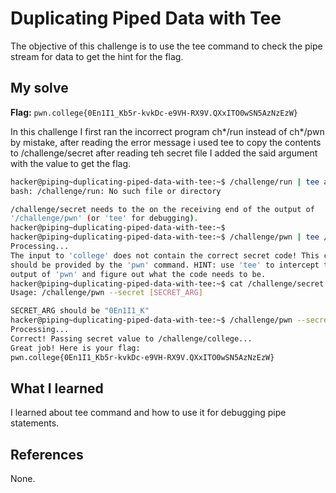 # Duplicating Piped Data with Tee
The objective of this challenge is to use the tee command to check the pipe stream for data to get the hint for the flag.

## My solve
**Flag:** `pwn.college{0En1I1_Kb5r-kvkDc-e9VH-RX9V.QXxITO0wSN5AzNzEzW}`

In this challenge I first ran the incorrect program ch*/run instead of ch*/pwn by mistake, after reading the error message i used tee to copy the contents to /challenge/secret after reading teh secret file I added the said argument with the value to get the flag.
```bash
hacker@piping~duplicating-piped-data-with-tee:~$ /challenge/run | tee a | /challenge/college
bash: /challenge/run: No such file or directory

/challenge/secret needs to the on the receiving end of the output of 
'/challenge/pwn' (or 'tee' for debugging).
hacker@piping~duplicating-piped-data-with-tee:~$ 
hacker@piping~duplicating-piped-data-with-tee:~$ /challenge/pwn | tee /challenge/secret | /challenge/college
Processing...
The input to 'college' does not contain the correct secret code! This code 
should be provided by the 'pwn' command. HINT: use 'tee' to intercept the 
output of 'pwn' and figure out what the code needs to be.
hacker@piping~duplicating-piped-data-with-tee:~$ cat /challenge/secret
Usage: /challenge/pwn --secret [SECRET_ARG]

SECRET_ARG should be "0En1I1_K"
hacker@piping~duplicating-piped-data-with-tee:~$ /challenge/pwn --secret 0En1I1_K | /challenge/college
Processing...
Correct! Passing secret value to /challenge/college...
Great job! Here is your flag:
pwn.college{0En1I1_Kb5r-kvkDc-e9VH-RX9V.QXxITO0wSN5AzNzEzW}
```

## What I learned
I learned about tee command and how to use it for debugging pipe statements.

## References 
None.
